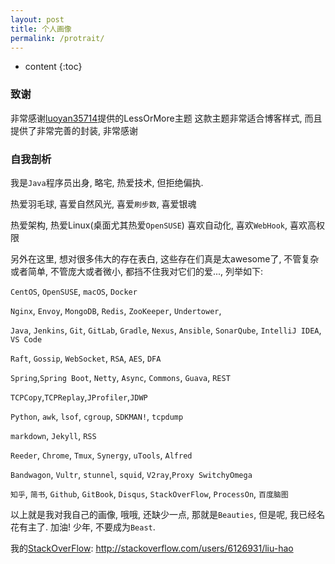 ```yaml
---
layout: post
title: 个人画像
permalink: /protrait/
---
```


* content
{:toc}


### 致谢

非常感谢[luoyan35714](https://github.com/luoyan35714/LessOrMore)提供的LessOrMore主题
这款主题非常适合博客样式, 而且提供了非常完善的封装, 非常感谢


### 自我剖析

我是`Java`程序员出身, 略宅, 热爱技术, 但拒绝偏执.

热爱羽毛球, 喜爱自然风光, 喜爱`刷步数`, 喜爱银魂

热爱架构, 热爱Linux(桌面尤其热爱`OpenSUSE`)
喜欢自动化, 喜欢`WebHook`, 喜欢高权限

另外在这里, 想对很多伟大的存在表白, 这些存在们真是太awesome了, 不管复杂或者简单, 不管庞大或者微小, 都挡不住我对它们的爱..., 列举如下:

`CentOS`, `OpenSUSE`, `macOS`, `Docker`

`Nginx`, `Envoy`, `MongoDB`, `Redis`, `ZooKeeper`, `Undertower`,

`Java`, `Jenkins`, `Git`, `GitLab`, `Gradle`, `Nexus`, `Ansible`, `SonarQube`, `IntelliJ IDEA`, `VS Code`

`Raft`, `Gossip`, `WebSocket`, `RSA`, `AES`, `DFA`

`Spring`,`Spring Boot`, `Netty`, `Async`, `Commons`, `Guava`, `REST`

`TCPCopy`,`TCPReplay`,`JProfiler`,`JDWP`

`Python`, `awk`, `lsof`, `cgroup`, `SDKMAN!`, `tcpdump`

`markdown`, `Jekyll`, `RSS`

`Reeder`, `Chrome`, `Tmux`, `Synergy`, `uTools`, `Alfred`

`Bandwagon`, `Vultr`, `stunnel`, `squid`, `V2ray`,`Proxy SwitchyOmega`

`知乎`, `简书`, `Github`, `GitBook`, `Disqus`, `StackOverFlow`, `ProcessOn`, `百度脑图`

以上就是我对我自己的画像, 哦哦, 还缺少一点, 那就是`Beauties`, 但是呢, 我已经名花有主了. 加油! 少年, 不要成为`Beast`.

我的[StackOverFlow](http://stackoverflow.com/users/6126931/liu-hao): http://stackoverflow.com/users/6126931/liu-hao
